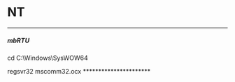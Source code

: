 # NT

**********************
<h5>mbRTU</h5>
cd C:\Windows\SysWOW64<p>
regsvr32 mscomm32.ocx
**********************
